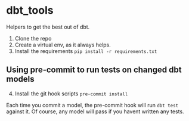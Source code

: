 # dbt_tools
Helpers to get the best out of dbt.

1. Clone the repo
2. Create a virtual env, as it always helps.
3. Install the requirements
```pip install -r requirements.txt```

## Using pre-commit to run tests on changed dbt models

4. Install the git hook scripts
```pre-commit install```

Each time you commit a model, the pre-commit hook will run `dbt test` against it. Of course, any model will pass if you havent written any tests.
